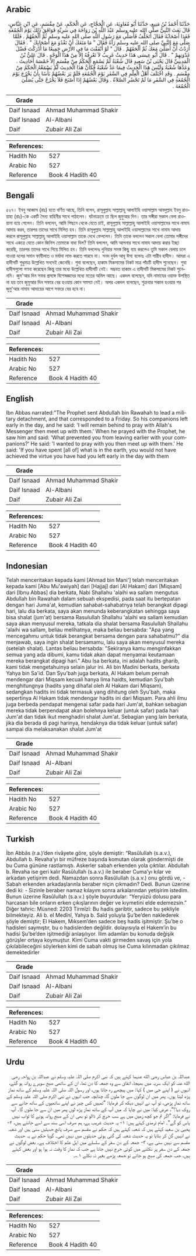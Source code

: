 ## Arabic


<div dir="rtl" lang="ar" style={{fontSize:'larger',backgroundColor:'#f8f9fa',padding:20}}>
حَدَّثَنَا أَحْمَدُ بْنُ مَنِيعٍ، حَدَّثَنَا أَبُو مُعَاوِيَةَ، عَنِ الْحَجَّاجِ، عَنِ الْحَكَمِ، عَنْ مِقْسَمٍ، عَنِ ابْنِ عَبَّاسٍ، قَالَ بَعَثَ النَّبِيُّ صلى الله عليه وسلم عَبْدَ اللَّهِ بْنَ رَوَاحَةَ فِي سَرِيَّةٍ فَوَافَقَ ذَلِكَ يَوْمَ الْجُمُعَةِ فَغَدَا أَصْحَابُهُ فَقَالَ أَتَخَلَّفُ فَأُصَلِّي مَعَ رَسُولِ اللَّهِ صلى الله عليه وسلم ثُمَّ أَلْحَقُهُمْ ‏.‏ فَلَمَّا صَلَّى مَعَ النَّبِيِّ صلى الله عليه وسلم رَآهُ فَقَالَ ‏"‏ مَا مَنَعَكَ أَنْ تَغْدُوَ مَعَ أَصْحَابِكَ ‏"‏ ‏.‏ فَقَالَ أَرَدْتُ أَنْ أُصَلِّيَ مَعَكَ ثُمَّ أَلْحَقَهُمْ ‏.‏ قَالَ ‏"‏ لَوْ أَنْفَقْتَ مَا فِي الأَرْضِ جَمِيعًا مَا أَدْرَكْتَ فَضْلَ غَدْوَتِهِمْ ‏"‏ ‏.‏ قَالَ أَبُو عِيسَى هَذَا حَدِيثٌ غَرِيبٌ لاَ نَعْرِفُهُ إِلاَّ مِنْ هَذَا الْوَجْهِ ‏.‏ قَالَ عَلِيُّ بْنُ الْمَدِينِيِّ قَالَ يَحْيَى بْنُ سَعِيدٍ قَالَ شُعْبَةُ لَمْ يَسْمَعِ الْحَكَمُ مِنْ مِقْسَمٍ إِلاَّ خَمْسَةَ أَحَادِيثَ ‏.‏ وَعَدَّهَا شُعْبَةُ وَلَيْسَ هَذَا الْحَدِيثُ فِيمَا عَدَّ شُعْبَةُ فَكَأَنَّ هَذَا الْحَدِيثَ لَمْ يَسْمَعْهُ الْحَكَمُ مِنْ مِقْسَمٍ ‏.‏ وَقَدِ اخْتَلَفَ أَهْلُ الْعِلْمِ فِي السَّفَرِ يَوْمَ الْجُمُعَةِ فَلَمْ يَرَ بَعْضُهُمْ بَأْسًا بِأَنْ يَخْرُجَ يَوْمَ الْجُمُعَةِ فِي السَّفَرِ مَا لَمْ تَحْضُرِ الصَّلاَةُ ‏.‏ وَقَالَ بَعْضُهُمْ إِذَا أَصْبَحَ فَلاَ يَخْرُجْ حَتَّى يُصَلِّيَ الْجُمُعَةَ ‏.‏
</div>
<div style={{backgroundColor:'#f8f9fa',padding:20, marginBottom: 10}}><table> <thead> <tr> <th>Grade</th> <th></th> </tr> </thead> <tbody> <tr><td>Daif Isnaad</td><td>Ahmad Muhammad Shakir</td></tr><tr><td>Daif Isnaad</td><td>Al-Albani</td></tr><tr><td>Daif</td><td>Zubair Ali Zai</td></tr></tbody></table><table> <thead> <tr> <th>References:</th> <th></th> </tr> </thead> <tbody><tr><td>Hadith No</td><td>527</td></tr><tr><td>Arabic No</td><td>527</td></tr><tr><td>Reference</td><td>Book 4 Hadith 40</td></tr></tbody></table></div>

## Bengali


<div dir="ltr" lang="bn" style={{fontSize:'larger',backgroundColor:'#f8f9fa',padding:20}}>
৫২৭। ইবনু আব্বাস (রাঃ) হতে বর্ণিত আছে, তিনি বলেন, রাসূলুল্লাহ সাল্লাল্লাহু আলাইহি ওয়াসাল্লাম আবদুল্লাহ ইবনু রাওয়াহা (রাঃ)-কে একটি সৈন্য বাহিনীর সাথে পাঠালেন। ঘটনাক্রমে তা ছিল জুমুআর দিন। তার সঙ্গীরা সকাল বেলা রাওয়ানা হয়ে গেলেন। তিনি বললেন, আমি পিছনে থেকে যেতে চাই, রাসূলুল্লাহ সাল্লাল্লাহু আলাইহি ওয়াসাল্লামের সাথে নামায আদায় করব, তারপর তাদের সাথে মিলিত হব। তিনি রাসূলুল্লাহ সাল্লাল্লাহু আলাইহি ওয়াসাল্লামের সাথে নামায আদায় করলে রাসূলুল্লাহ সাল্লাল্লাহু আলাইহি ওয়াসাল্লাম তাকে দেখে ফেললেন। তিনি তাকে বললেন সকাল বেলা তোমার সঙ্গীদের সাথে একত্রে যেতে কোন জিনিস তোমাকে বাধা দিল? তিনি বললেন, আমি আপনার সাথে নামায আদায় করার ইচ্ছা করেছি, তারপর তাদের সাথে গিয়ে মিলিত হব। তিনি বললেনঃ দুনিয়ার সমস্ত কিছু ব্যয় করলেও তুমি সকাল বেলায় চলে যাওয়া দলের সমান ফাযীলাত ও মর্যাদা লাভ করতে পারবে না। সনদ দুর্বল আবূ ঈসা বলেনঃ এটা গারীব হাদীস। আমরা এ হাদীসটি শুধুমাত্র উল্লেখিত সনদেই জেনেছি। শুবা বলেছেন, হাকাম মিকসামের নিকট মাত্র পাঁচটি হাদীস শুনেছেন। শুবা হাদীসগুলো গণনা করেছেন কিন্তু তার মধ্যে উল্লেখিত হাদীসটি নেই। সম্ভবত হাকাম এ হাদীসটি মিকসামের নিকট শুনেননি। জুম'আর দিন সফর প্রসঙ্গে বিশেষজ্ঞদের মধ্যে মতের অমিল আছে। একদল বলেছেন, যদি নামাযের ওয়াক্ত উপস্থিত না হয় তবে জুমুআর দিন সফরে বের হওয়ায় কোন সমস্যা নেই। অপর একদল বলেছেন, শুক্রবার সকাল হওয়ার পর জুমু'আর নামায আদায়ের আগে সফরে বের হবে না।
</div>
<div style={{backgroundColor:'#f8f9fa',padding:20, marginBottom: 10}}><table> <thead> <tr> <th>Grade</th> <th></th> </tr> </thead> <tbody> <tr><td>Daif Isnaad</td><td>Ahmad Muhammad Shakir</td></tr><tr><td>Daif Isnaad</td><td>Al-Albani</td></tr><tr><td>Daif</td><td>Zubair Ali Zai</td></tr></tbody></table><table> <thead> <tr> <th>References:</th> <th></th> </tr> </thead> <tbody><tr><td>Hadith No</td><td>527</td></tr><tr><td>Arabic No</td><td>527</td></tr><tr><td>Reference</td><td>Book 4 Hadith 40</td></tr></tbody></table></div>

## English


<div dir="ltr" lang="en" style={{fontSize:'larger',backgroundColor:'#f8f9fa',padding:20}}>
Ibn Abbas narrated:"The Prophet sent Abdullah bin Rawahah to lead a military detachment, and that corresponded to a Friday. So his companions left early in the day, and he said: 'I will remain behind to pray with Allah's Messenger then meet up with them.' When he prayed with the Prophet, he saw him and said: 'What prevented you from leaving earlier with your companions?' He said: 'I wanted to pray with you then meet up with them.' He said: 'If you have spent [all of] what is in the earth, you would not have achieved the virtue you have had you left early in the day with them
</div>
<div style={{backgroundColor:'#f8f9fa',padding:20, marginBottom: 10}}><table> <thead> <tr> <th>Grade</th> <th></th> </tr> </thead> <tbody> <tr><td>Daif Isnaad</td><td>Ahmad Muhammad Shakir</td></tr><tr><td>Daif Isnaad</td><td>Al-Albani</td></tr><tr><td>Daif</td><td>Zubair Ali Zai</td></tr></tbody></table><table> <thead> <tr> <th>References:</th> <th></th> </tr> </thead> <tbody><tr><td>Hadith No</td><td>527</td></tr><tr><td>Arabic No</td><td>527</td></tr><tr><td>Reference</td><td>Book 4 Hadith 40</td></tr></tbody></table></div>

## Indonesian


<div dir="ltr" lang="id" style={{fontSize:'larger',backgroundColor:'#f8f9fa',padding:20}}>
Telah menceritakan kepada kami [Ahmad bin Mani'] telah menceritakan kepada kami [Abu Mu'awiyah] dari [Hajjaj] dari [Al Hakam] dari [Miqsam] dari [Ibnu Abbas] dia berkata, Nabi Shallahu 'alaihi wa sallam mengutus Abdullah bin Rawahah dalam sebuah ekspedisi, pada saat itu bertepatan dengan hari Juma'at, kemudian sahabat-sahabatnya telah berangkat dipagi hari, lalu dia berkata, saya akan menunda keberangkatan sehingga saya bisa shalat (jum'at) bersama Rasulullah Shallahu 'alaihi wa sallam kemudian saya akan menyusul mereka, tatkala dia shalat bersama Rasulullah Shallahu 'alaihi wa sallam, beliau melihatnya, maka beliau bersabda: "Apa yang mencegahmu untuk tidak berangkat bersama dengan para sahabatmu?" dia menjawab, saya ingin shalat bersamamu, lalu saya akan menyusul mereka (setelah shalat). Lantas beliau bersabda: "Sekiranya kamu menginfakkan semua yang ada dibumi, kamu tidak akan dapat menyamai keutamaan mereka berangkat dipagi hari." Abu Isa berkata, ini adalah hadits gharib, kami tidak mengetahuinya selain jalur ini. Ali bin Madini berkata, berkata Yahya bin Sa'id. Dan Syu'bah juga berkata, Al Hakam belum pernah mendengar dari Miqsam kecuali hanya lima haidts, kemudian Syu'bah menghitungnya (hadits yang dihafal oleh Al Hakam dari Miqsam), sedangkan hadits ini tidak termasuk yang dihitung oleh Syu'bah, maka sepertinya Al Hakam tidak mendengar hadits ini dari Miqsam. Para ahli ilmu juga berbeda pendapat mengenai safar pada hari Jum'at, bahkan sebagian mereka tidak berpendapat akan bolehnya keluar (untuk safar) pada hari Jum'at dan tidak ikut menghadiri shalat Jum'at. Sebagian yang lain berkata, jika dia berada di pagi harinya, hendaknya dia tidak keluar (untuk safar) sampai dia melaksanakan shalat Jum'at
</div>
<div style={{backgroundColor:'#f8f9fa',padding:20, marginBottom: 10}}><table> <thead> <tr> <th>Grade</th> <th></th> </tr> </thead> <tbody> <tr><td>Daif Isnaad</td><td>Ahmad Muhammad Shakir</td></tr><tr><td>Daif Isnaad</td><td>Al-Albani</td></tr><tr><td>Daif</td><td>Zubair Ali Zai</td></tr></tbody></table><table> <thead> <tr> <th>References:</th> <th></th> </tr> </thead> <tbody><tr><td>Hadith No</td><td>527</td></tr><tr><td>Arabic No</td><td>527</td></tr><tr><td>Reference</td><td>Book 4 Hadith 40</td></tr></tbody></table></div>

## Turkish


<div dir="ltr" lang="tr" style={{fontSize:'larger',backgroundColor:'#f8f9fa',padding:20}}>
İbn Abbâs (r.a.)’den rivâyete göre, şöyle demiştir: “Rasûlullah (s.a.v.), Abdullah b. Revaha’yı bir müfreze başında komutan olarak göndermişti de bu Cuma gününe rastlamıştı. Askerler sabah erkenden yola çıktılar. Abdullah b. Revaha ise geri kalır Rasûlullah (s.a.v.) ile beraber Cuma’yı kılar ve arkadan yetişirim dedi. Namazdan sonra Rasûlullah (s.a.v.) onu gördü ve, - Sabah erkenden arkadaşlarınla beraber niçin çıkmadın? Dedi. Bunun üzerine dedi ki: - Sizinle beraber namaz kılayım sonra arkalarından yetişirim istedim. Bunun üzerine Rasûlullah (s.a.v.) şöyle buyurdular: “Yeryüzü dolusu para harcasan bile onların erken çıkışlarının değer ve kıymetini elde edemezsin.” Diğer tahric: Müsned: 2203 Tirmîzî: Bu hadis garibtir, sadece bu şekliyle bilmekteyiz. Ali b. el Medînî, Yahya b. Saîd yoluyla Şu’be’den naklederek şöyle demiştir; El Hakem, Mıksem’den sadece beş hadis işitmiştir. Şu’be o hadisleri saymıştır, bu o hadislerden değildir. dolayısıyla el Hakem’in bu hadisi Şu’be’den işitmediği anlaşılıyor. İlim adamları bu konuda değişik görüşler ortaya koymuştur. Kimi Cuma vakti girmeden savaş için yola çıkılabileceğini söylerken kimi de sabah olmuş ise Cuma kılınmadan çıkılmaz demektedirler
</div>
<div style={{backgroundColor:'#f8f9fa',padding:20, marginBottom: 10}}><table> <thead> <tr> <th>Grade</th> <th></th> </tr> </thead> <tbody> <tr><td>Daif Isnaad</td><td>Ahmad Muhammad Shakir</td></tr><tr><td>Daif Isnaad</td><td>Al-Albani</td></tr><tr><td>Daif</td><td>Zubair Ali Zai</td></tr></tbody></table><table> <thead> <tr> <th>References:</th> <th></th> </tr> </thead> <tbody><tr><td>Hadith No</td><td>527</td></tr><tr><td>Arabic No</td><td>527</td></tr><tr><td>Reference</td><td>Book 4 Hadith 40</td></tr></tbody></table></div>

## Urdu


<div dir="rtl" lang="ur" style={{fontSize:'larger',backgroundColor:'#f8f9fa',padding:20}}>
عبداللہ بن عباس رضی الله عنہما کہتے ہیں کہ نبی اکرم صلی اللہ علیہ وسلم نے عبداللہ بن رواحہ رضی الله عنہ کو ایک سریہ میں بھیجا، اتفاق سے وہ جمعہ کا دن تھا، ان کے ساتھی صبح سویرے روانہ ہو گئے، انہوں نے ( اپنے جی میں ) کہا: میں پیچھے رہ جاتا ہوں، اور رسول اللہ صلی اللہ علیہ وسلم کے ساتھ نماز پڑھ لیتا ہوں۔ پھر میں ان لوگوں سے جا ملوں گا، چنانچہ جب انہوں نے نبی اکرم صلی اللہ علیہ وسلم کے ساتھ نماز پڑھی، تو آپ نے انہیں دیکھ کر فرمایا: ”تمہیں کس چیز نے اپنے ساتھیوں کے ساتھ جانے سے روک دیا؟“، عرض کیا: میں نے چاہا کہ میں آپ کے ساتھ نماز پڑھ لوں پھر میں ان سے جا ملوں گا۔ آپ نے فرمایا: ”اگر تم جو کچھ زمین میں ہے سب خرچ کر ڈالو تو بھی ان کے صبح روانہ ہونے کا ثواب نہیں پاس کو گے“۔ امام ترمذی کہتے ہیں: ۱- یہ حدیث غریب ہے، ہم صرف اسی سند سے اسے جانتے ہیں، ۲- یحییٰ بن سعید کہتے ہیں کہ شعبہ کہتے ہیں کہ حکم نے مقسم سے صرف پانچ حدیثیں سنی ہیں اور شعبہ نے انہیں گن کر بتایا تو یہ حدیث شعبہ کی گنی ہوئی حدیثوں میں نہیں تھی۔ گویا حکم نے یہ حدیث مقسم سے نہیں سنی ہے، ۳- جمعہ کے دن سفر کے سلسلے میں اہل علم کا اختلاف ہے۔ بعض لوگوں نے جمعہ کے دن سفر پر نکلنے میں کوئی حرج نہیں جانا ہے جب کہ نماز کا وقت نہ ہوا ہو اور بعض کہتے ہیں، جب جمعہ کی صبح ہو جائے تو جمعہ پڑھے بغیر نہ نکلے ۱؎۔
</div>
<div style={{backgroundColor:'#f8f9fa',padding:20, marginBottom: 10}}><table> <thead> <tr> <th>Grade</th> <th></th> </tr> </thead> <tbody> <tr><td>Daif Isnaad</td><td>Ahmad Muhammad Shakir</td></tr><tr><td>Daif Isnaad</td><td>Al-Albani</td></tr><tr><td>Daif</td><td>Zubair Ali Zai</td></tr></tbody></table><table> <thead> <tr> <th>References:</th> <th></th> </tr> </thead> <tbody><tr><td>Hadith No</td><td>527</td></tr><tr><td>Arabic No</td><td>527</td></tr><tr><td>Reference</td><td>Book 4 Hadith 40</td></tr></tbody></table></div>